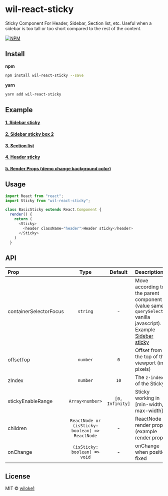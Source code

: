# wil-react-sticky

Sticky Component For Header, Sidebar, Section list, etc.
Useful when a sidebar is too tall or too short compared to the rest of the content.

[![NPM](https://img.shields.io/npm/v/wil-react-sticky.svg)](https://www.npmjs.com/package/wil-react-sticky)

## Install

**npm**

```bash
npm install wil-react-sticky --save
```

**yarn**

```bash
yarn add wil-react-sticky
```

## Example

#### [1. Sidebar sticky](https://6qzgv.codesandbox.io/)

#### [2. Sidebar sticky box 2](https://6qzgv.codesandbox.io/sticky-box2)

#### [3. Section list](https://6qzgv.codesandbox.io/section-list)

#### [4. Header sticky](https://6qzgv.codesandbox.io/header-sticky)

#### [5. Render Props (demo change background color)](https://6qzgv.codesandbox.io/render-props)

## Usage

```js
import React from "react";
import Sticky from "wil-react-sticky";

class BasicSticky extends React.Component {
  render() {
    return (
      <Sticky>
        <header className="header">Header sticky</header>
      </Sticky>
    )
  }
```

## API

| Prop                  | Type                                | Default | Description |
| :---------            | :-------:                           | :-----: | :----------- |
| containerSelectorFocus   | `string`                     | -       | Move according to the parent component (value same `querySelector` vanilla javascript). Example [Sidebar sticky](https://6qzgv.codesandbox.io/)  |
| offsetTop             | `number`                     | `0`       | Offset from the top of the viewport (in pixels) |
| zIndex    | `number`      | `10`       | The `z-index` of the Sticky |
| stickyEnableRange    | `Array<number>`      | `[0, Infinity]`       | Sticky working in [min-width, max-width]  |
| children    | `ReactNode or (isSticky: boolean) => ReactNode`      | -       | ReactNode or render props (example [render props](https://6qzgv.codesandbox.io/render-props))  |
| onChange    | `(isSticky: boolean) => void`      | -       | onChange when position fixed  |

## License

MIT © [wiloke1](https://github.com/wiloke1)
